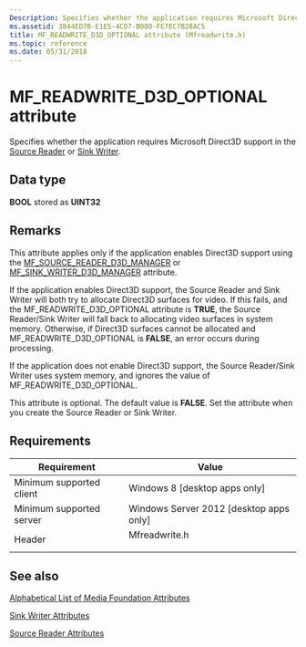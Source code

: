 ```yaml
---
Description: Specifies whether the application requires Microsoft Direct3D support in the Source Reader or Sink Writer.
ms.assetid: 3844ED7B-E1E5-4CD7-B080-FE7EC7B28AC5
title: MF_READWRITE_D3D_OPTIONAL attribute (Mfreadwrite.h)
ms.topic: reference
ms.date: 05/31/2018
---
```


# MF\_READWRITE\_D3D\_OPTIONAL attribute

Specifies whether the application requires Microsoft Direct3D support in the [Source Reader](source-reader.md) or [Sink Writer](sink-writer.md).

## Data type

**BOOL** stored as **UINT32**

## Remarks

This attribute applies only if the application enables Direct3D support using the [MF\_SOURCE\_READER\_D3D\_MANAGER](mf-source-reader-d3d-manager.md) or [MF\_SINK\_WRITER\_D3D\_MANAGER](mf-sink-writer-d3d-manager.md) attribute.

If the application enables Direct3D support, the Source Reader and Sink Writer will both try to allocate Direct3D surfaces for video. If this fails, and the MF\_READWRITE\_D3D\_OPTIONAL attribute is **TRUE**, the Source Reader/Sink Writer will fall back to allocating video surfaces in system memory. Otherwise, if Direct3D surfaces cannot be allocated and MF\_READWRITE\_D3D\_OPTIONAL is **FALSE**, an error occurs during processing.

If the application does not enable Direct3D support, the Source Reader/Sink Writer uses system memory, and ignores the value of MF\_READWRITE\_D3D\_OPTIONAL.

This attribute is optional. The default value is **FALSE**. Set the attribute when you create the Source Reader or Sink Writer.

## Requirements



| Requirement | Value |
|-------------------------------------|------------------------------------------------------------------------------------------|
| Minimum supported client<br/> | Windows 8 \[desktop apps only\]<br/>                                               |
| Minimum supported server<br/> | Windows Server 2012 \[desktop apps only\]<br/>                                     |
| Header<br/>                   | <dl> <dt>Mfreadwrite.h</dt> </dl> |



## See also

<dl> <dt>

[Alphabetical List of Media Foundation Attributes](alphabetical-list-of-media-foundation-attributes.md)
</dt> <dt>

[Sink Writer Attributes](sink-writer-attributes.md)
</dt> <dt>

[Source Reader Attributes](source-reader-attributes.md)
</dt> </dl>

 

 




